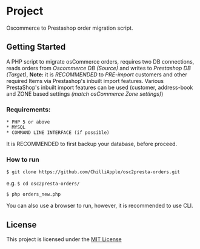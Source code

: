 # Project
Oscommerce to Prestashop order migration script.
## Getting Started
A PHP script to migrate osCommerce orders, requires two DB connections, reads orders from _Oscommerce DB (Source)_ and writes to _Prestashop DB (Target)_, 
**Note:** it is _RECOMMENDED_ to _PRE-import_ customers and other required Items via Prestashop's inbuilt import features. Various PrestaShop's inbuilt import features can be used (customer, address-book and ZONE based settings _(match osCommerce Zone settings)_)

### Requirements:
```
* PHP 5 or above
* MYSQL 
* COMMAND LINE INTERFACE (if possible)
```
It is RECOMMENDED to first backup your database, before proceed.
### How to run
```
$ git clone https://github.com/ChilliApple/osc2presta-orders.git
```
e.g. 
`$ cd osc2presta-orders/`

```
$ php orders_new.php
```
You can also use a browser to run, however, it is recommended to use CLI.

## License
This project is licensed under the [MIT License](https://opensource.org/licenses/MIT)
